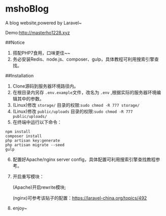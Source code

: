 # mshoBlog
A blog website,powered by Laravel~

Demo:http://masterho1228.xyz

##Notice
1. 搭配PHP7食用，口味更佳~~
2. 务必安装Redis、node.js、composer、gulp，具体教程可利用搜索引擎查找。

##Installation
1. Clone源码到服务器环境路径内。
2. 在根目录内另存 `.env.example`文件，改名为 `.env` ,根据实际的服务器环境编辑其中的参数。
3. (Linux)修改 `storage/` 目录的权限:`sudo chmod -R 777 storage/`
4. (Linux)修改 `public/uploads` 目录的权限:`sudo chmod -R 777 public/uploads/`
5. 在终端中运行以下命令：
```
npm install
composer install
php artisan key:generate
php artisan migrate --seed
gulp
```
6. 配置好Apache/nginx server config，具体配置可利用搜索引擎查找教程参考。
7. 开启重写模块：
    
    (Apache)开启rewrite模块;
    
    (nginx)可参考该贴子的配置：https://laravel-china.org/topics/492 
8. enjoy~